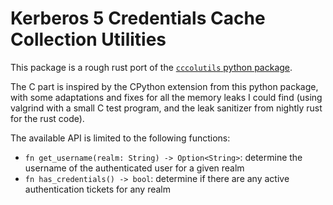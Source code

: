 # Kerberos 5 Credentials Cache Collection Utilities

This package is a rough rust port of the
[`cccolutils` python package][cccolutils.py].

[cccolutils.py]: https://pagure.io/cccolutils

The C part is inspired by the CPython extension from this python package, with
some adaptations and fixes for all the memory leaks I could find (using valgrind
with a small C test program, and the leak sanitizer from nightly rust for the
rust code).

The available API is limited to the following functions:

- `fn get_username(realm: String) -> Option<String>`: determine the username
  of the authenticated user for a given realm
- `fn has_credentials() -> bool`: determine if there are any active
  authentication tickets for any realm

